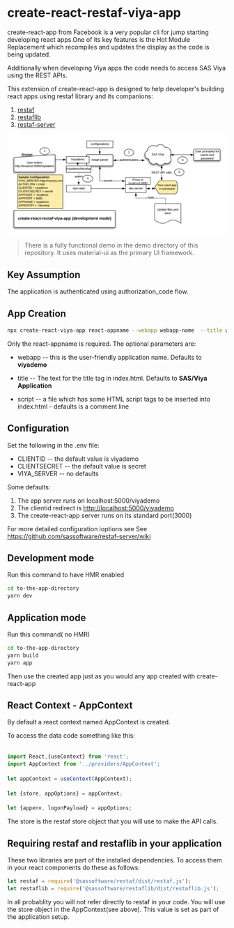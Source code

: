 # create-react-restaf-viya-app

create-react-app from Facebook is a very popular cli for jump starting developing react apps.One of its key features is the Hot Module Replacement which recompiles and updates the display as the code is being updated.

Additionally when developing Viya apps the code needs to access SAS Viya using the REST APIs.

This extension of create-react-app is designed to help developer's building react apps using restaf library and its companions:

1. [restaf](https://github.com/sassoftware/restaf/wiki)
2. [restaflib](https://github.com/sassoftware/restaf/wiki)
3. [restaf-server](https://github.com/sassoftware/restaf-server/wiki)

![create-react-restaf-viya](create-react-restaf-viya-app.png)

>There is a fully functional demo in the demo directory of this repository. It uses material-ui as the primary UI framework.

## Key Assumption

The application is authenticated using authorization_code flow.

## App Creation

```sh
npx create-react-viya-app react-appname --webapp webapp-name  --title webapp-title --script scriptTags-file
```

Only the react-appname is required.
The optional parameters are:

- webapp  -- this is the user-friendly application name. Defaults to **viyademo**

- title   -- The text for the title tag in index.html. Defaults to **SAS/Viya Application**

- script  -- a file which has some HTML script tags to be inserted into index.html - defaults is a comment line

## Configuration

Set the following in the .env file:

- CLIENTID  -- the default value is viyademo
- CLIENTSECRET -- the default value is secret
- VIYA_SERVER  -- no defaults

Some defaults:

1. The app server runs on localhost:5000/viyademo
2. The clientid redirect is <http://localhost:5000/viyademo>
3. The create-react-app server runs on its standard port(3000)

For more detailed configuration ioptions see
See <https://github.com/sassoftware/restaf-server/wiki>

## Development mode

Run this command to have HMR enabled

```sh
cd to-the-app-directory
yarn dev
```

## Application mode

Run this command( no HMR)

```sh
cd to-the-app-directory
yarn build
yarn app
```

Then use the created app just as you would any app created with create-react-app

## React Context - AppContext

By default a react context named AppContext is created.

To access the data code something like this:

```js

import React,{useContext} from 'react';
import AppContext from '../providers/AppContext';

let appContext = useContext(AppContext);

let {store, appOptions} = appContext;

let {appenv, logonPayload} = appOptions;

```

The store is the restaf store object that you will use to make the API calls.

## Requiring restaf and restaflib in your application

These two libraries are part of the installed dependencies. To access them in your react components do these as follows:

```js
let restaf = require('@sassoftware/restaf/dist/restaf.js');
let restaflib = require('@sassoftware/restaflib/dist/restaflib.js');
```

In all probablity you will not refer directly to restaf in your code. You will use the store object in the AppContext(see above). This value is set as part of the application setup.
